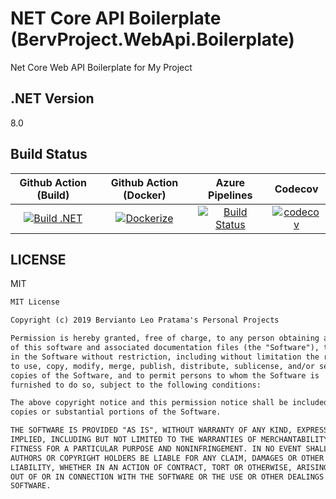 # NET Core API Boilerplate (BervProject.WebApi.Boilerplate)

Net Core Web API Boilerplate for My Project

## .NET Version

8.0

## Build Status

| Github Action (Build) | Github Action (Docker) | Azure Pipelines | Codecov |
|:---:|:---:|:---:|:---:|
| [![Build .NET](https://github.com/bervProject/NETCoreAPIBoilerplate/actions/workflows/build-and-dockerize.yml/badge.svg)](https://github.com/bervProject/NETCoreAPIBoilerplate/actions/workflows/build-and-dockerize.yml) | [![Dockerize](https://github.com/bervProject/NETCoreAPIBoilerplate/actions/workflows/docker.yml/badge.svg)](https://github.com/bervProject/NETCoreAPIBoilerplate/actions/workflows/docker.yml)   |  [![Build Status](https://dev.azure.com/berviantoleo/NETCoreWebAPIBoilerplate/_apis/build/status/bervProject.NETCoreAPIBoilerplate?branchName=main)](https://dev.azure.com/berviantoleo/NETCoreWebAPIBoilerplate/_build/latest?definitionId=6&branchName=main) | [![codecov](https://codecov.io/gh/bervProject/NETCoreAPIBoilerplate/branch/main/graph/badge.svg?token=4OP6CFN2PX)](https://codecov.io/gh/bervProject/NETCoreAPIBoilerplate) |

## LICENSE

MIT

```markdown
MIT License

Copyright (c) 2019 Bervianto Leo Pratama's Personal Projects

Permission is hereby granted, free of charge, to any person obtaining a copy
of this software and associated documentation files (the "Software"), to deal
in the Software without restriction, including without limitation the rights
to use, copy, modify, merge, publish, distribute, sublicense, and/or sell
copies of the Software, and to permit persons to whom the Software is
furnished to do so, subject to the following conditions:

The above copyright notice and this permission notice shall be included in all
copies or substantial portions of the Software.

THE SOFTWARE IS PROVIDED "AS IS", WITHOUT WARRANTY OF ANY KIND, EXPRESS OR
IMPLIED, INCLUDING BUT NOT LIMITED TO THE WARRANTIES OF MERCHANTABILITY,
FITNESS FOR A PARTICULAR PURPOSE AND NONINFRINGEMENT. IN NO EVENT SHALL THE
AUTHORS OR COPYRIGHT HOLDERS BE LIABLE FOR ANY CLAIM, DAMAGES OR OTHER
LIABILITY, WHETHER IN AN ACTION OF CONTRACT, TORT OR OTHERWISE, ARISING FROM,
OUT OF OR IN CONNECTION WITH THE SOFTWARE OR THE USE OR OTHER DEALINGS IN THE
SOFTWARE.
```
